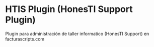 # HTIS Plugin (HonesTI Support Plugin)
Plugin para administración de taller informatico (HonesTI Support) en facturascripts.com
